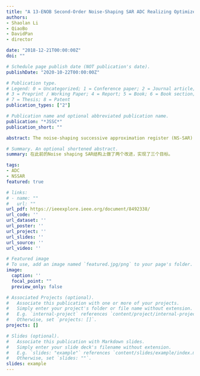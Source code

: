 ```yaml
---
title: "A 13-ENOB Second-Order Noise-Shaping SAR ADC Realizing Optimized NTF Zeros Using the Error-Feedback Structure"
authors:
- Shaolan Li
- QiaoBo
- DavidPan
- director

date: "2018-12-21T00:00:00Z"
doi: ""

# Schedule page publish date (NOT publication's date).
publishDate: "2020-10-22T00:00:00Z"

# Publication type.
# Legend: 0 = Uncategorized; 1 = Conference paper; 2 = Journal article;
# 3 = Preprint / Working Paper; 4 = Report; 5 = Book; 6 = Book section;
# 7 = Thesis; 8 = Patent
publication_types: ["2"]

# Publication name and optional abbreviated publication name.
publication: "*JSSC*"
publication_short: ""

abstract: The noise-shaping successive approximation register (NS-SAR) analog-to-digital converter (ADC) is an emerging hybrid architecture that achieves high resolution and power efficiency simultaneously by combining the merits of the SAR ADC and the ?? ADC. Most prior works adopting the cascaded integrator feed-forward (CIFF) structure demonstrate inefficiency in realizing optimized noise transfer function (NTF). This paper presents a second-order NS-SAR ADC employing the error-feedback (EF) structure to realize complex NTF zeros for noise-shaping enhancement with the minimum modification to a standard SAR. It implements a low-power scaling-friendly EF path by using a passive finite impulse response (FIR) and a comparator-reused dynamic amplifier with process-voltage-temperature (PVT) tracking background calibration. Fabricated in 40-nm CMOS, the prototype chip consumes 84 μW when operating at 10 MS/s. The NS-SAR achieves peak Schreier FoM of 178 dB with 79-dB signal to noise and distortion ratio (SNDR) at an oversampling ratio (OSR) of 8.

# Summary. An optional shortened abstract.
summary: 在此前的Noise shaping SAR结构上做了两个改进，实现了三个目标。

tags:
- ADC
- NSSAR
featured: true

# links:
# - name: ""
#   url: ""
url_pdf: https://ieeexplore.ieee.org/document/8492338/
url_code: ''
url_dataset: ''
url_poster: ''
url_project: ''
url_slides: ''
url_source: ''
url_video: ''

# Featured image
# To use, add an image named `featured.jpg/png` to your page's folder. 
image:
  caption: ''
  focal_point: ""
  preview_only: false

# Associated Projects (optional).
#   Associate this publication with one or more of your projects.
#   Simply enter your project's folder or file name without extension.
#   E.g. `internal-project` references `content/project/internal-project/index.md`.
#   Otherwise, set `projects: []`.
projects: []

# Slides (optional).
#   Associate this publication with Markdown slides.
#   Simply enter your slide deck's filename without extension.
#   E.g. `slides: "example"` references `content/slides/example/index.md`.
#   Otherwise, set `slides: ""`.
slides: example
---
```

